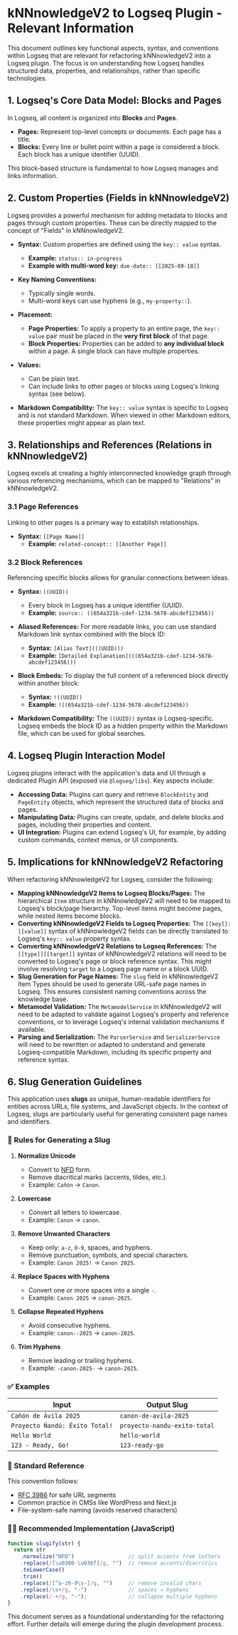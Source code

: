 # kNNnowledgeV2 to Logseq Plugin - Relevant Information

This document outlines key functional aspects, syntax, and conventions within Logseq that are relevant for refactoring kNNnowledgeV2 into a Logseq plugin. The focus is on understanding how Logseq handles structured data, properties, and relationships, rather than specific technologies.

## 1. Logseq's Core Data Model: Blocks and Pages

In Logseq, all content is organized into **Blocks** and **Pages**.

*   **Pages:** Represent top-level concepts or documents. Each page has a title.
*   **Blocks:** Every line or bullet point within a page is considered a block. Each block has a unique identifier (UUID).

This block-based structure is fundamental to how Logseq manages and links information.

## 2. Custom Properties (Fields in kNNnowledgeV2)

Logseq provides a powerful mechanism for adding metadata to blocks and pages through custom properties. These can be directly mapped to the concept of "Fields" in kNNnowledgeV2.

*   **Syntax:** Custom properties are defined using the `key:: value` syntax.
    *   **Example:** `status:: in-progress`
    *   **Example with multi-word key:** `due-date:: [[2025-09-18]]`

*   **Key Naming Conventions:**
    *   Typically single words.
    *   Multi-word keys can use hyphens (e.g., `my-property::`).

*   **Placement:**
    *   **Page Properties:** To apply a property to an entire page, the `key:: value` pair must be placed in the **very first block** of that page.
    *   **Block Properties:** Properties can be added to **any individual block** within a page. A single block can have multiple properties.

*   **Values:**
    *   Can be plain text.
    *   Can include links to other pages or blocks using Logseq's linking syntax (see below).

*   **Markdown Compatibility:** The `key:: value` syntax is specific to Logseq and is not standard Markdown. When viewed in other Markdown editors, these properties might appear as plain text.

## 3. Relationships and References (Relations in kNNnowledgeV2)

Logseq excels at creating a highly interconnected knowledge graph through various referencing mechanisms, which can be mapped to "Relations" in kNNnowledgeV2.

### 3.1 Page References

Linking to other pages is a primary way to establish relationships.

*   **Syntax:** `[[Page Name]]`
    *   **Example:** `related-concept:: [[Another Page]]`

### 3.2 Block References

Referencing specific blocks allows for granular connections between ideas.

*   **Syntax:** `((UUID))`
    *   Every block in Logseq has a unique identifier (UUID).
    *   **Example:** `source:: ((654a321b-cdef-1234-5678-abcdef123456))`

*   **Aliased References:** For more readable links, you can use standard Markdown link syntax combined with the block ID:
    *   **Syntax:** `[Alias Text](((UUID)))`
    *   **Example:** `[Detailed Explanation](((654a321b-cdef-1234-5678-abcdef123456)))`

*   **Block Embeds:** To display the full content of a referenced block directly within another block:
    *   **Syntax:** `!((UUID))`
    *   **Example:** `!((654a321b-cdef-1234-5678-abcdef123456))`

*   **Markdown Compatibility:** The `((UUID))` syntax is Logseq-specific. Logseq embeds the block ID as a hidden property within the Markdown file, which can be used for global searches.

## 4. Logseq Plugin Interaction Model

Logseq plugins interact with the application's data and UI through a dedicated Plugin API (exposed via `@logseq/libs`). Key aspects include:

*   **Accessing Data:** Plugins can query and retrieve `BlockEntity` and `PageEntity` objects, which represent the structured data of blocks and pages.
*   **Manipulating Data:** Plugins can create, update, and delete blocks and pages, including their properties and content.
*   **UI Integration:** Plugins can extend Logseq's UI, for example, by adding custom commands, context menus, or UI components.

## 5. Implications for kNNnowledgeV2 Refactoring

When refactoring kNNnowledgeV2 for Logseq, consider the following:

*   **Mapping kNNnowledgeV2 Items to Logseq Blocks/Pages:** The hierarchical `Item` structure in kNNnowledgeV2 will need to be mapped to Logseq's block/page hierarchy. Top-level items might become pages, while nested items become blocks.
*   **Converting kNNnowledgeV2 Fields to Logseq Properties:** The `[[key]]:[[value]]` syntax of kNNnowledgeV2 fields can be directly translated to Logseq's `key:: value` property syntax.
*   **Converting kNNnowledgeV2 Relations to Logseq References:** The `[[type]][[target]]` syntax of kNNnowledgeV2 relations will need to be converted to Logseq's page or block reference syntax. This might involve resolving `target` to a Logseq page name or a block UUID.
*   **Slug Generation for Page Names:** The `slug` field in kNNnowledgeV2 Item Types should be used to generate URL-safe page names in Logseq. This ensures consistent naming conventions across the knowledge base.
*   **Metamodel Validation:** The `MetamodelService` in kNNnowledgeV2 will need to be adapted to validate against Logseq's property and reference conventions, or to leverage Logseq's internal validation mechanisms if available.
*   **Parsing and Serialization:** The `ParserService` and `SerializerService` will need to be rewritten or adapted to understand and generate Logseq-compatible Markdown, including its specific property and reference syntax.

## 6. Slug Generation Guidelines

This application uses **slugs** as unique, human-readable identifiers for entities across URLs, file systems, and JavaScript objects. In the context of Logseq, slugs are particularly useful for generating consistent page names and identifiers.

### 🔧 Rules for Generating a Slug

1. **Normalize Unicode**
   - Convert to [NFD](https://unicode.org/reports/tr15/) form.
   - Remove diacritical marks (accents, tildes, etc.).
   - Example: `Cañón` → `Canon`.

2. **Lowercase**
   - Convert all letters to lowercase.
   - Example: `Canon` → `canon`.

3. **Remove Unwanted Characters**
   - Keep only: `a-z`, `0-9`, spaces, and hyphens.
   - Remove punctuation, symbols, and special characters.
   - Example: `Canon 2025!` → `Canon 2025`.

4. **Replace Spaces with Hyphens**
   - Convert one or more spaces into a single `-`.
   - Example: `Canon 2025` → `canon-2025`.

5. **Collapse Repeated Hyphens**
   - Avoid consecutive hyphens.
   - Example: `canon--2025` → `canon-2025`.

6. **Trim Hyphens**
   - Remove leading or trailing hyphens.
   - Example: `-canon-2025-` → `canon-2025`.

### ✅ Examples

| Input                          | Output Slug                   |
|--------------------------------|------------------------------|
| `Cañón de Ávila 2025`          | `canon-de-avila-2025`        |
| `Proyecto Ñandú: Éxito Total!` | `proyecto-nandu-exito-total` |
| `Hello World`                  | `hello-world`                |
| `123 - Ready, Go!`             | `123-ready-go`               |

### 📜 Standard Reference

This convention follows:

- [RFC 3986](https://datatracker.ietf.org/doc/html/rfc3986) for safe URL segments
- Common practice in CMSs like WordPress and Next.js
- File-system-safe naming (avoids reserved characters)

### 🧑‍💻 Recommended Implementation (JavaScript)

```js
function slugify(str) {
  return str
    .normalize("NFD")                 // split accents from letters
    .replace(/[\u0300-\u036f]/g, "")  // remove accents/diacritics
    .toLowerCase()
    .trim()
    .replace(/[^a-z0-9\s-]/g, "")     // remove invalid chars
    .replace(/\s+/g, "-")             // spaces → hyphens
    .replace(/-+/g, "-");             // collapse multiple hyphens
}
```

This document serves as a foundational understanding for the refactoring effort. Further details will emerge during the plugin development process.
